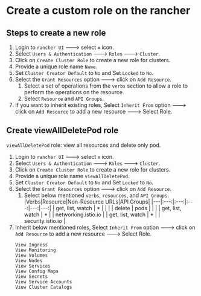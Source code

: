 # Create a custom role on the rancher

## Steps to create a new role
1. Login to `rancher UI` ---> select `≡` icon.
1. Select `Users & Authentication` ---> `Roles` ---> `Cluster`. 
1. Click on `Create Cluster Role` to create a new role for clusters.
1. Provide a unique role name `Name`. 
1. Set `Cluster Creator Default` to `No` and Set `Locked` to `No`.
1. Select the `Grant Resources` option ---> click on `Add Resource`.
   1. Select a set of operations from the `verbs` section to allow a role to perform the operations on the resource.
   1. Select `Resource` and `API Groups`.
1. If you want to inherit existing roles, Select `Inherit From` option ---> click on `Add Resource` to add a new resource ---> Select Role.


## Create viewAllDeletePod role

`viewAllDeletePod` role: view all resources and delete only pod.

1. Login to `rancher UI` ---> select `≡` icon.
1. Select `Users & Authentication` ---> `Roles` ---> `Cluster`.
1. Click on `Create Cluster Role` to create a new role for clusters.
1. Provide a unique role name `viewAllDeletePod`.
1. Set `Cluster Creator Default` to `No` and Set `Locked` to `No`.
1. Select the `Grant Resources` option ---> click on `Add Resource`.
   1. Select below mentioned `verbs`, `resources`, and `API Groups`.
      |Verbs|Resource|Non-Resource URLs|API Groups|
      |---|:---:|:---:|:---:|---:|---:|
      | get, list, watch | * | | |
      | delete | pods | | |
      | get, list, watch | * | | networking.istio.io |
      | get, list, watch | * | | security.istio.io |
1. Inherit below mentioned roles, Select `Inherit From` option ---> click on `Add Resource` to add a new resource ---> Select Role.
   ```
   View Ingress
   View Monitoring
   View Volumes
   View Nodes
   View Services
   View Config Maps
   View Secrets
   View Service Accounts
   View Cluster Catalogs
   ```
